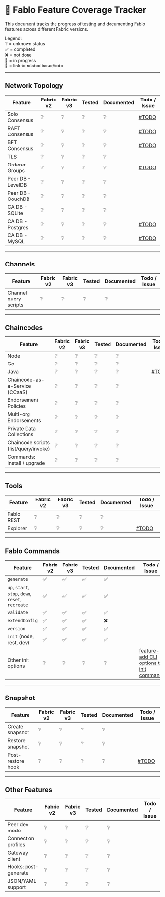 # 🧪 Fablo Feature Coverage Tracker

This document tracks the progress of testing and documenting Fablo features across different Fabric versions.

Legend:  
❔ = unknown status <br>
✅ = completed  
❌ = not done  
🔄 = in progress  
🔗 = link to related issue/todo  

---

## Network Topology

| Feature                          | Fabric v2 | Fabric v3 | Tested | Documented | Todo / Issue        |
|----------------------------------|-----------|-----------|--------|-------------|----------------------|
| Solo Consensus                   | ❔        | ❔        | ❔     | ❔          | [#TODO](#)           |
| RAFT Consensus                   | ❔        | ❔        | ❔     | ❔          | [#TODO](#)           |
| BFT Consensus                    | ❔        | ❔        | ❔     | ❔          | [#TODO](#)           |
| TLS                              | ❔        | ❔        | ❔     | ❔          |                      |
| Orderer Groups                   | ❔        | ❔        | ❔     | ❔          | [#TODO](#)           |
| Peer DB - LevelDB                | ❔        | ❔        | ❔     | ❔          |                      |
| Peer DB - CouchDB                | ❔        | ❔        | ❔     | ❔          |                      |
| CA DB - SQLite                   | ❔        | ❔        | ❔     | ❔          |                      |
| CA DB - Postgres                 | ❔        | ❔        | ❔     | ❔          | [#TODO](#)           |
| CA DB - MySQL                    | ❔        | ❔        | ❔     | ❔          | [#TODO](#)           |

---

## Channels

| Feature                 | Fabric v2 | Fabric v3 | Tested | Documented | Todo / Issue        |
|-------------------------|-----------|-----------|--------|-------------|----------------------|
| Channel query scripts   | ❔        | ❔        | ❔     | ❔          |                      |

---

## Chaincodes

| Feature                           | Fabric v2 | Fabric v3 | Tested | Documented | Todo / Issue        |
|-----------------------------------|-----------|-----------|--------|-------------|----------------------|
| Node                              | ❔        | ❔        | ❔     | ❔          |                      |
| Go                                | ❔        | ❔        | ❔     | ❔          |                      |
| Java                              | ❔        | ❔        | ❔     | ❔          | [#TODO](#)           |
| Chaincode-as-a-Service (CCaaS)    | ❔        | ❔        | ❔     | ❔          |                      |
| Endorsement Policies              | ❔        | ❔        | ❔     | ❔          |                      |
| Multi-org Endorsements            | ❔        | ❔        | ❔     | ❔          |                      |
| Private Data Collections          | ❔        | ❔        | ❔     | ❔          |                      |
| Chaincode scripts (list/query/invoke) | ❔    | ❔        | ❔     | ❔          |                      |
| Commands: install / upgrade       | ❔        | ❔        | ❔     | ❔          |                      |

---

## Tools

| Feature       | Fabric v2 | Fabric v3 | Tested | Documented | Todo / Issue        |
|---------------|-----------|-----------|--------|-------------|----------------------|
| Fablo REST    | ❔        | ❔        | ❔     | ❔          |                      |
| Explorer      | ❔        | ❔        | ❔     | ❔          | [#TODO](#)           |

---

## Fablo Commands

| Feature                                | Fabric v2 | Fabric v3 | Tested | Documented | Todo / Issue        |
|----------------------------------------|-----------|-----------|--------|-------------|----------------------|
| `generate`                             | ✅        | ✅        | ✅     | ✅          |                      |
| `up`, `start`, `stop`, `down`, `reset`, `recreate` | ✅ | ✅ | ✅ | ✅  |                     |
| `validate`                            | ✅       | ✅        | ✅     | ✅          |                      |
| `extendConfig`                       | ✅        | ✅          | ✅      | ❌             |                      |
| `version`                    | ✅        | ✅        | ✅     | ✅          |                      |
| `init` (node, rest, dev)               | ✅        | ✅        | ✅     | ✅          |                      |
| Other init options                     | ❔        | ❔        | ❔     | ❔          | [feature- add CLI options to init command ](https://github.com/hyperledger-labs/fablo/issues/444)           |

---

## Snapshot

| Feature               | Fabric v2 | Fabric v3 | Tested | Documented | Todo / Issue        |
|------------------------|-----------|-----------|--------|-------------|----------------------|
| Create snapshot        | ❔        | ❔        | ❔     | ❔          |                      |
| Restore snapshot       | ❔        | ❔        | ❔     | ❔          |                      |
| Post-restore hook      | ❔        | ❔        | ❔     | ❔          | [#TODO](#)           |

---

## Other Features

| Feature                | Fabric v2 | Fabric v3 | Tested | Documented | Todo / Issue        |
|------------------------|-----------|-----------|--------|-------------|----------------------|
| Peer dev mode          | ❔        | ❔        | ❔     | ❔          |                      |
| Connection profiles    | ❔        | ❔        | ❔     | ❔          |                      |
| Gateway client         | ❔        | ❔        | ❔     | ❔          |                      |
| Hooks: post-generate   | ❔        | ❔        | ❔     | ❔          |                      |
| JSON/YAML support      | ❔        | ❔        | ❔     | ❔          |                      |